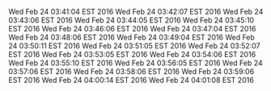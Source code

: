 Wed Feb 24 03:41:04 EST 2016
Wed Feb 24 03:42:07 EST 2016
Wed Feb 24 03:43:06 EST 2016
Wed Feb 24 03:44:05 EST 2016
Wed Feb 24 03:45:10 EST 2016
Wed Feb 24 03:46:06 EST 2016
Wed Feb 24 03:47:04 EST 2016
Wed Feb 24 03:48:06 EST 2016
Wed Feb 24 03:49:04 EST 2016
Wed Feb 24 03:50:11 EST 2016
Wed Feb 24 03:51:05 EST 2016
Wed Feb 24 03:52:07 EST 2016
Wed Feb 24 03:53:05 EST 2016
Wed Feb 24 03:54:06 EST 2016
Wed Feb 24 03:55:10 EST 2016
Wed Feb 24 03:56:05 EST 2016
Wed Feb 24 03:57:06 EST 2016
Wed Feb 24 03:58:06 EST 2016
Wed Feb 24 03:59:06 EST 2016
Wed Feb 24 04:00:14 EST 2016
Wed Feb 24 04:01:08 EST 2016
